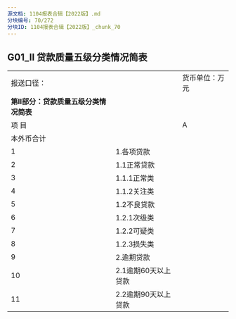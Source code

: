 ```yaml
---
源文档: 1104报表合辑【2022版】.md
分块编号: 70/272
分块ID: 1104报表合辑【2022版】_chunk_70
---
```


## G01\_II 贷款质量五级分类情况简表

|  |  |  |
| --- | --- | --- |
| 报送口径： | | 货币单位：万元 |
| **第II部分：贷款质量五级分类情况简表** |  |  |
| 项 目 | | A |
| 本外币合计 |
| 1 | 1.各项贷款 |  |
| 2 | 1.1正常贷款 |  |
| 3 | 1.1.1正常类 |  |
| 4 | 1.1.2关注类 |  |
| 5 | 1.2不良贷款 |  |
| 6 | 1.2.1次级类 |  |
| 7 | 1.2.2可疑类 |  |
| 8 | 1.2.3损失类 |  |
| 9 | 2.逾期贷款 |  |
| 10 | 2.1逾期60天以上贷款 |  |
| 11 | 2.2逾期90天以上贷款 |  |

